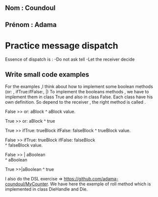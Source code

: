 ## Nom : Coundoul
## Prénom : Adama
 

# Practice message dispatch

Essence of dispatch is :
-Do not ask tell 
-Let the receiver decide 

## Write small code examples 

For the examples ,I think about how to implement some boolean methods (or: , ifTrue:ifFalse:, |)
To implement the booleans methods , we have to implement them in class True and also in class False. Each class have his own definition.
So depend to the receiver , the right method is called .

False >> or: aBlock
  ^ aBlock value.

True >> or: aBlock
  ^ true

True >> ifTrue: trueBlock ifFalse: falseBlock
   ^ trueBlock value.

False >> ifTrue: trueBlock ifFalse: falseBlock                                                 
   ^ falseBlock value.

False >> | aBoolean                             
  ^ aBoolean

True >>|aBoolean
   ^ true

I also do the DSL exercise => https://github.com/adama-coundoul/MyCounter. 
We have here the exemple of roll method which is implemented in class DieHandle and Die.



